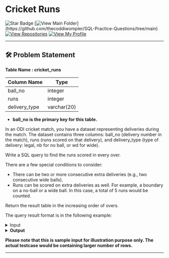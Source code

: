 # Cricket Runs
![Star Badge](https://img.shields.io/static/v1?label=%F0%9F%8C%9F&message=If%20Useful&style=style=flat&color=BC4E99)
[![View Main Folder](https://img.shields.io/badge/View-Main_Folder-971901?)](https://github.com/thecoddiwompler/SQL-Practice-Questions/tree/main)
[![View Repositories](https://img.shields.io/badge/View-My_Repositories-blue?logo=GitHub)](https://github.com/thecoddiwompler?tab=repositories)
[![View My Profile](https://img.shields.io/badge/View-My_Profile-green?logo=GitHub)](https://github.com/thecoddiwompler)

---

## 🛠️ Problem Statement


  <b>Table Name : cricket_runs</b>

|  Column Name  |Type |
| ------------- | ------------- |
| ball_no  | integer  |
| runs  | integer  |
| delivery_type  | varchar(20)  |

* <b>ball_no is the primary key for this table. </br>
</b>

In an ODI cricket match, you have a dataset representing deliveries during the match. The dataset contains three columns: ball_no (delivery number in the match), runs (runs scored on that delivery), and delivery_type (type of delivery: legal, nb for no ball, or wd for wide).

Write a SQL query to find the runs scored in every over.  

There are a few special conditions to consider:

* There can be two or more consecutive extra deliveries (e.g., two consecutive wide balls).
* Runs can be scored on extra deliveries as well. For example, a boundary on a no-ball or a wide ball. In this case, a total of 5 runs would be counted.


Return the result table in the increasing order of overs.  

The query result format is in the following example:  

 <details>
<summary>
Input
</summary>

<br>

<b> Table Name: cricket_runs

| ball_no | runs | delivery_type |
|------------|----------|-----|
| 1           | 1           | legal         |
| 2           | 2           | legal         |
| 3           | 1           | nb            |
| 4           | 4           | wd            |
| 5           | 4           | legal         |
| 6           | 3           | legal         |
| 7           | 0           | legal         |
| 8           | 3           | legal         |
| 9           | 0           | wd            |
| 10          | 2           | legal         |
| 11          | 2           | legal         |
| 12          | 0           | legal         |
| 13          | 4           | legal         |
| 14          | 2           | legal         |
| 15          | 0           | nb            |
| 16          | 1           | nb            |
| 17          | 3           | legal         |
 

</details>

<details>
<summary>
Output
</summary>

<br>

| over_no |  total_runs |
| ---- |  ---- |
| 1 | 20 |
| 2 | 17 |

</details>

Please note that this is sample input for illustration purpose only. The actual testcase would be containing larger number of rows.

---

